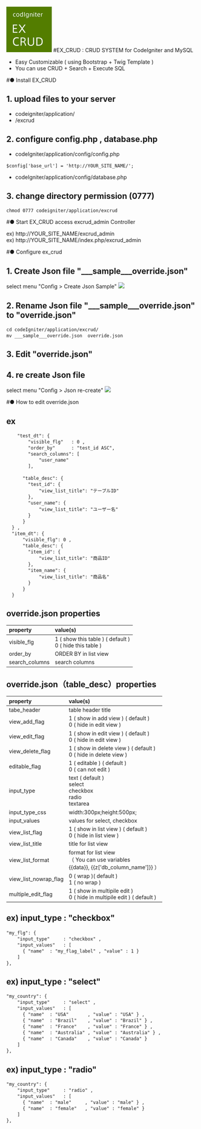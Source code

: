 ![EX_CRUD](./img_src/logo.png)
#EX_CRUD : CRUD SYSTEM for CodeIgniter and MySQL
 - Easy Customizable ( using Bootstrap + Twig Template )
 - You can use CRUD + Search + Execute SQL

#● Install EX_CRUD

## 1. upload files to your server


- codeigniter/application/
- /excrud
  

## 2. configure config.php , database.php

- codeIgniter/application/config/config.php

```
$config['base_url'] = 'http://YOUR_SITE_NAME/';
```

- codeIgniter/application/config/database.php


## 3. change directory permission (0777)

```
chmod 0777 codeigniter/application/excrud
```





#● Start EX_CRUD
access excrud_admin Controller

ex) http://YOUR_SITE_NAME/excrud_admin  
ex) http://YOUR_SITE_NAME/index.php/excrud_admin



#● Configure ex_crud

## 1. Create Json file "___sample___override.json"
select menu "Config > Create Json Sample"
![](file:./excrud.md.img/create_json_sample.png)


## 2. Rename Json file "___sample___override.json" to "override.json"

```
cd codeIgniter/application/excrud/
mv ___sample___override.json  override.json
```


## 3. Edit "override.json"




## 4. re create Json file
select menu "Config > Json re-create"
![](file:./excrud.md.img/recreate_json.png)



#● How to edit override.json

## ex
```
	"test_dt": {
		"visible_flg"   : 0 ,
		"order_by"      : "test_id ASC",
		"search_columns": [
			"user_name"
		],

      "table_desc": {
        "test_id": {
            "view_list_title": "テーブルID"
        },
        "user_name": {
            "view_list_title": "ユーザー名"
        }
      }
  } ,
  "item_dt": {
      "visible_flg": 0 ,
      "table_desc": {
        "item_id": {
            "view_list_title": "商品ID"
        },
        "item_name": {
            "view_list_title": "商品名"
        }
      }
  }

```

## override.json properties
| property | value(s) |
|:-----------|:------------|
| visible_flg | 1 ( show this table ) ( default )<br>0 ( hide this table ) |
| order_by | ORDER BY in list view |
| search_columns | search columns |



## override.json（table_desc）properties
| property | value(s) |
|:-----------|:------------|
| tabe_header | table header title |
| view\_add\_flag | 1 ( show in add view ) ( default )<br>0 ( hide in edit view ) |
| view\_edit\_flag | 1 ( show in edit view ) ( default )<br>0 ( hide in edit view ) |
| view\_delete\_flag |  1 ( show in delete view ) ( default )<br>0 ( hide in delete view )  |
| editable_flag |  1 ( editable ) ( default )<br>0 ( can not edit )  |
| input_type | text ( default )<br>select<br> checkbox<br> radio<br> textarea |
| input\_type\_css     | width:300px;height:500px; |
| input_values     | values for select, checkbox |
| view\_list\_flag | 1 ( show in list view ) ( default )<br>0 ( hide in list view ) |
| view\_list\_title | title for list view |
| view\_list\_format | format for list view<br>（ You can use variables <br> {{data}}, {{z['db_column_name']}} ） |
| view\_list\_nowrap\_flag | 0 ( wrap )( default )<br>1 ( no wrap ) |
| multiple\_edit\_flag | 1 ( show in multipile edit ) <br>0 ( hide in multipile edit ) ( default ) |



## ex) input_type : "checkbox"
```
"my_flg": {
    "input_type"     : "checkbox" ,
    "input_values"   : [
      { "name"  : "my_flag_label" , "value" : 1 }
    ]
},

```



## ex) input_type : "select"
```
"my_country": {
    "input_type"     : "select" ,
    "input_values"   : [
      { "name"  : "USA"       , "value" : "USA" } ,
      { "name"  : "Brazil"    , "value" : "Brazil" } ,
      { "name"  : "France"    , "value" : "France" } ,
      { "name"  : "Australia" , "value" : "Australia" } ,
      { "name"  : "Canada"    , "value" : "Canada" } 
    ]
},

```



## ex) input_type : "radio"
```
"my_country": {
    "input_type"     : "radio" ,
    "input_values"   : [
      { "name"  : "male"     , "value" : "male" } ,
      { "name"  : "female"   , "value" : "female" } 
    ]
},

```








